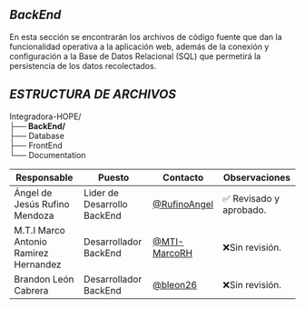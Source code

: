 ## *BackEnd*
En esta sección se encontrarán los archivos de código fuente que dan la funcionalidad operativa a la aplicación web, además de la conexión y configuración a la Base de Datos Relacional (SQL) que permetirá la persistencia de los datos recolectados.

## *ESTRUCTURA DE ARCHIVOS*
Integradora-HOPE/<br>
**├── BackEnd/<br>**
├── Database<br>
├── FrontEnd <br>
└── Documentation <br>


| Responsable | Puesto | Contacto | Observaciones |
|-------------|--------|----------|---------------|
|Ángel de Jesús Rufino Mendoza|Lider de Desarrollo BackEnd| [@RufinoAngel](https://github.com/RufinoAngel) |✅ Revisado y aprobado.|
|M.T.I Marco Antonio Ramirez Hernandez|Desarrollador BackEnd|[@MTI-MarcoRH](https://github.com/@MTI-MarcoRH)|❌Sin revisión.|
|Brandon León Cabrera|Desarrollador BackEnd| [@bleon26](https://github.com/bleon26)|❌Sin revisión.|